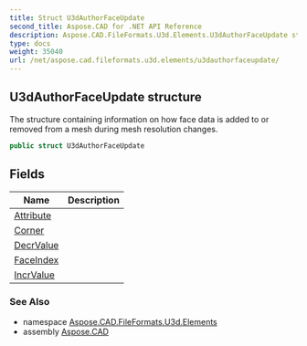 ```yaml
---
title: Struct U3dAuthorFaceUpdate
second_title: Aspose.CAD for .NET API Reference
description: Aspose.CAD.FileFormats.U3d.Elements.U3dAuthorFaceUpdate struct. The structure containing information on how face data is added to or removed from a mesh during mesh resolution changes
type: docs
weight: 35040
url: /net/aspose.cad.fileformats.u3d.elements/u3dauthorfaceupdate/
---
```

## U3dAuthorFaceUpdate structure

The structure containing information on how face data is added to or removed from a mesh during mesh resolution changes.

```csharp
public struct U3dAuthorFaceUpdate
```

## Fields

| Name | Description |
| --- | --- |
| [Attribute](../../aspose.cad.fileformats.u3d.elements/u3dauthorfaceupdate/attribute/) |  |
| [Corner](../../aspose.cad.fileformats.u3d.elements/u3dauthorfaceupdate/corner/) |  |
| [DecrValue](../../aspose.cad.fileformats.u3d.elements/u3dauthorfaceupdate/decrvalue/) |  |
| [FaceIndex](../../aspose.cad.fileformats.u3d.elements/u3dauthorfaceupdate/faceindex/) |  |
| [IncrValue](../../aspose.cad.fileformats.u3d.elements/u3dauthorfaceupdate/incrvalue/) |  |

### See Also

* namespace [Aspose.CAD.FileFormats.U3d.Elements](../../aspose.cad.fileformats.u3d.elements/)
* assembly [Aspose.CAD](../../)



